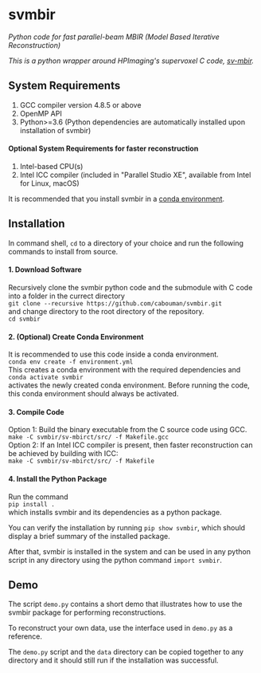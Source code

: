 # svmbir


*Python code for fast parallel-beam MBIR (Model Based Iterative Reconstruction)*

*This is a python wrapper around HPImaging's supervoxel C code, [sv-mbir](https://github.com/HPImaging/sv-mbirct).*

## System Requirements
1. GCC compiler version 4.8.5 or above
2. OpenMP API
3. Python>=3.6
(Python dependencies are automatically installed upon installation of svmbir)


#### Optional System Requirements for faster reconstruction
1. Intel-based CPU(s)
2. Intel ICC compiler (included in "Parallel Studio XE", available from Intel for Linux, macOS)

It is recommended that you install svmbir in a [conda environment](https://docs.conda.io/projects/conda/en/latest/user-guide/tasks/manage-environments.html).

## Installation
In command shell, ```cd``` to a directory of your choice and run the following commands to install from source.

#### 1. Download Software
Recursively clone the svmbir python code and the submodule with C code into a folder in the currect directory  
```git clone --recursive https://github.com/cabouman/svmbir.git```  
and change directory to the root directory of the repository.  
```cd svmbir```  

#### 2. (Optional) Create Conda Environment
It is recommended to use this code inside a conda environment.  
```conda env create -f environment.yml```  
This creates a conda environment with the required dependencies and  
```conda activate svmbir```  
activates the newly created conda environment. Before running the code, this conda environment should always be activated.

#### 3. Compile Code
Option 1: Build the binary executable from the C source code using GCC.  
```make -C svmbir/sv-mbirct/src/ -f Makefile.gcc```  
Option 2: If an Intel ICC compiler is present, then faster reconstruction can be achieved by building with ICC:  
```make -C svmbir/sv-mbirct/src/ -f Makefile```  

#### 4. Install the Python Package
Run the command  
```pip install .```  
which installs svmbir and its dependencies as a python package.

You can verify the installation by running ```pip show svmbir```, which should display a brief summary of the installed package.

After that, svmbir is installed in the system and can be used in any python script in any directory using the python command ```import svmbir```.


## Demo
The script ```demo.py``` contains a short demo that illustrates how to use the svmbir package for performing reconstructions.

To reconstruct your own data, use the interface used in ```demo.py``` as a reference.

The ```demo.py``` script and the ```data``` directory can be copied together to any directory and it should still run if the installation was successful.


